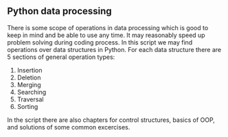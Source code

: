 ## Python data processing

There is some scope of operations in data processing which is good to keep in mind and be able to use any time. 
It may reasonably speed up problem solving during coding process.
In this script we may find operations over data structures in Python. 
For each data structure there are 5 sections of general operation types: 

1. Insertion
2. Deletion
3. Merging
4. Searching
5. Traversal
6. Sorting

In the script there are also chapters for control structures, basics of OOP, and solutions of some common excercises.